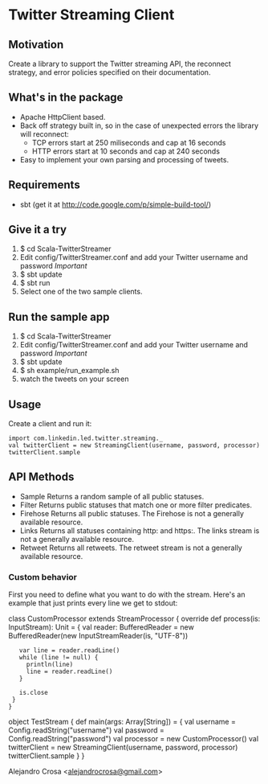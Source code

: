 # Twitter Streaming Client

## Motivation
Create a library to support the Twitter streaming API, the reconnect strategy, and error policies specified on their documentation.

## What's in the package

- Apache HttpClient based.
- Back off strategy built in, so in the case of unexpected errors the library will reconnect:
  - TCP errors start at 250 miliseconds and cap at 16 seconds
  - HTTP errors start at 10 seconds and cap at 240 seconds
- Easy to implement your own parsing and processing of tweets.

## Requirements

- sbt (get it at http://code.google.com/p/simple-build-tool/)

## Give it a try

1. $ cd Scala-TwitterStreamer
2. Edit config/TwitterStreamer.conf and add your Twitter username and password *Important*
3. $ sbt update
4. $ sbt run
5. Select one of the two sample clients.

## Run the sample app
1. $ cd Scala-TwitterStreamer
2. Edit config/TwitterStreamer.conf and add your Twitter username and password *Important*
3. $ sbt update
4. $ sh example/run_example.sh
5. watch the tweets on your screen

## Usage

Create a client and run it:

    import com.linkedin.led.twitter.streaming._
    val twitterClient = new StreamingClient(username, password, processor)
    twitterClient.sample

## API Methods
- Sample Returns a random sample of all public statuses.
- Filter Returns public statuses that match one or more filter predicates.
- Firehose Returns all public statuses. The Firehose is not a generally available resource.
- Links Returns all statuses containing http: and https:. The links stream is not a generally available resource.
- Retweet Returns all retweets. The retweet stream is not a generally available resource.

### Custom behavior
First you need to define what you want to do with the stream. Here's an example that just prints every line we get to stdout:


   class CustomProcessor extends StreamProcessor {
     override def process(is: InputStream): Unit = {
       val reader: BufferedReader = new BufferedReader(new InputStreamReader(is, "UTF-8"))
       
       var line = reader.readLine()
       while (line != null) {
         println(line)
         line = reader.readLine()
       }
       
       is.close
     }
    }

  object TestStream {
    def main(args: Array[String]) = {
      val username = Config.readString("username")
      val password = Config.readString("password")
      val processor = new CustomProcessor()
      val twitterClient = new StreamingClient(username, password, processor)
      twitterClient.sample
    }
  }


Alejandro Crosa <<alejandrocrosa@gmail.com>>
